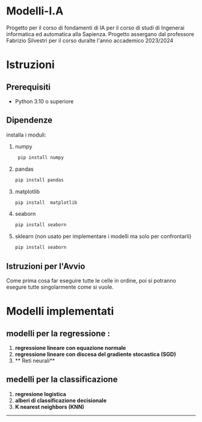 # Modelli-I.A
Progetto per il corso di fondamenti di IA per il corso di studi di Ingenerai informatica ed automatica alla Sapienza.
Progetto assergano dal professore Fabrizio Silvestri per il corso duralte l'anno accademico 2023/2024

# Istruzioni

## Prerequisiti

* Python 3.10 o superiore

## Dipendenze

installa i moduli:

1. numpy
   ```bash
    pip install numpy
   ```
2. pandas
   ```bash
   pip install pandas
   ```
3. matplotlib
   ```bash
   pip install  matplotlib
   ```
4. seaborn
   ```bash
   pip install seaborn
   ```
5. sklearn (non usato per implementare i modelli ma solo per confrontarli)
   ```bash
   pip install seaborn
   ```

## Istruzioni per l'Avvio

Come prima cosa far eseguire tutte le celle in ordine, poi si potranno esegure tutte singolarmente come si vuole.

# Modelli implementati

## modelli per la regressione :
   1. **regressione lineare con equazione normale**
   2. **regressione lineare con discesa del gradiente stocastica (SGD)**
   3. ** Reti neurali**
## medelli per la classificazione
   1. **regresione logistica**
   2. **alberi di classificazione decisionale**
   3. **K nearest neighbors (KNN)**

---

   
